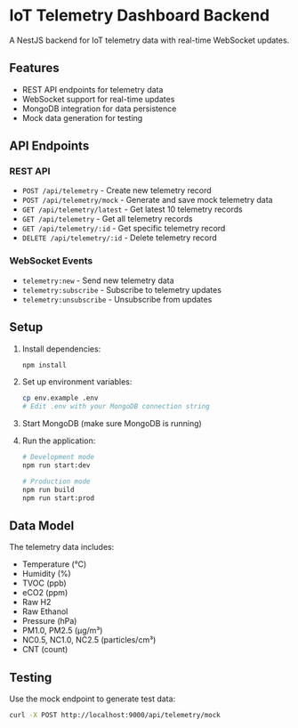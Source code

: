# IoT Telemetry Dashboard Backend

A NestJS backend for IoT telemetry data with real-time WebSocket updates.

## Features

- REST API endpoints for telemetry data
- WebSocket support for real-time updates
- MongoDB integration for data persistence
- Mock data generation for testing

## API Endpoints

### REST API

- `POST /api/telemetry` - Create new telemetry record
- `POST /api/telemetry/mock` - Generate and save mock telemetry data
- `GET /api/telemetry/latest` - Get latest 10 telemetry records
- `GET /api/telemetry` - Get all telemetry records
- `GET /api/telemetry/:id` - Get specific telemetry record
- `DELETE /api/telemetry/:id` - Delete telemetry record

### WebSocket Events

- `telemetry:new` - Send new telemetry data
- `telemetry:subscribe` - Subscribe to telemetry updates
- `telemetry:unsubscribe` - Unsubscribe from updates

## Setup

1. Install dependencies:
   ```bash
   npm install
   ```

2. Set up environment variables:
   ```bash
   cp env.example .env
   # Edit .env with your MongoDB connection string
   ```

3. Start MongoDB (make sure MongoDB is running)

4. Run the application:
   ```bash
   # Development mode
   npm run start:dev
   
   # Production mode
   npm run build
   npm run start:prod
   ```

## Data Model

The telemetry data includes:
- Temperature (°C)
- Humidity (%)
- TVOC (ppb)
- eCO2 (ppm)
- Raw H2
- Raw Ethanol
- Pressure (hPa)
- PM1.0, PM2.5 (μg/m³)
- NC0.5, NC1.0, NC2.5 (particles/cm³)
- CNT (count)

## Testing

Use the mock endpoint to generate test data:
```bash
curl -X POST http://localhost:9000/api/telemetry/mock
```
